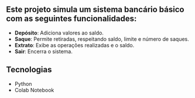 ## Este projeto simula um sistema bancário básico com as seguintes funcionalidades:

- **Depósito**: Adiciona valores ao saldo.
- **Saque**: Permite retiradas, respeitando saldo, limite e número de saques.
- **Extrato**: Exibe as operações realizadas e o saldo.
- **Sair**: Encerra o sistema.
## Tecnologias
- Python
- Colab Notebook

